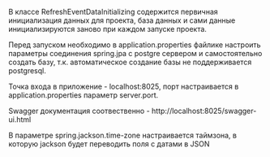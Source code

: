 В классе RefreshEventDataInitializing содержится первичная инициализация данных для проекта, база данных и сами данные инициализируются заново при каждом запуске проекта.

Перед запуском необходимо в application.properties файлике настроить параметры соединения spring.jpа c postgre сервером и самостоятельно создать базу, т.к. автоматическое создание базы не поддерживается postgresql.

Точка входа в приложение - localhost:8025, порт настраивается в application.properties параметр server.port.

Swagger документация соотвественно - http://localhost:8025/swagger-ui.html

В параметре spring.jackson.time-zone настраивается таймзона, в которую jackson будет переводить поля с датами в JSON
